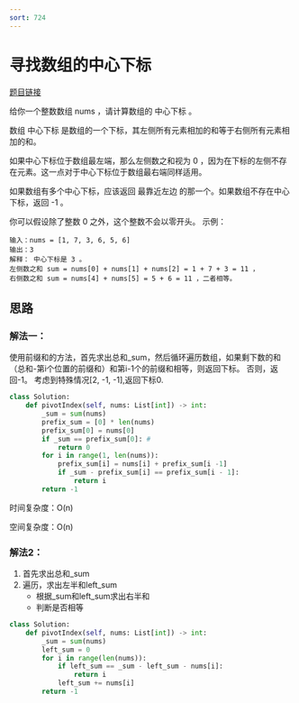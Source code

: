 ```yaml
---
sort: 724
---
```

# 寻找数组的中心下标

[题目链接](https://leetcode-cn.com/problems/find-pivot-index/)

给你一个整数数组 nums ，请计算数组的 中心下标 。

数组 中心下标 是数组的一个下标，其左侧所有元素相加的和等于右侧所有元素相加的和。

如果中心下标位于数组最左端，那么左侧数之和视为 0 ，因为在下标的左侧不存在元素。这一点对于中心下标位于数组最右端同样适用。

如果数组有多个中心下标，应该返回 最靠近左边 的那一个。如果数组不存在中心下标，返回 -1 。



你可以假设除了整数 0 之外，这个整数不会以零开头。
示例：
```
输入：nums = [1, 7, 3, 6, 5, 6]
输出：3
解释： 中心下标是 3 。
左侧数之和 sum = nums[0] + nums[1] + nums[2] = 1 + 7 + 3 = 11 ，
右侧数之和 sum = nums[4] + nums[5] = 5 + 6 = 11 ，二者相等。
```

## 思路
### 解法一：
使用前缀和的方法，首先求出总和_sum，然后循环遍历数组，如果剩下数的和（总和-第i个位置的前缀和）和第i-1个的前缀和相等，则返回下标。
否则，返回-1。
考虑到特殊情况[2, -1, -1],返回下标0.
```python
class Solution:
    def pivotIndex(self, nums: List[int]) -> int:
        _sum = sum(nums)
        prefix_sum = [0] * len(nums)
        prefix_sum[0] = nums[0]
        if _sum == prefix_sum[0]: #
            return 0
        for i in range(1, len(nums)):
            prefix_sum[i] = nums[i] + prefix_sum[i -1]
            if _sum - prefix_sum[i] == prefix_sum[i - 1]:
                return i
        return -1
```
时间复杂度：O(n)

空间复杂度：O(n)
### 解法2：
1. 首先求出总和_sum
2. 遍历，求出左半和left_sum
    * 根据_sum和left_sum求出右半和
    * 判断是否相等
```python
class Solution:
    def pivotIndex(self, nums: List[int]) -> int:
        _sum = sum(nums)
        left_sum = 0
        for i in range(len(nums)):
            if left_sum == _sum - left_sum - nums[i]:
                return i
            left_sum += nums[i]
        return -1
```
